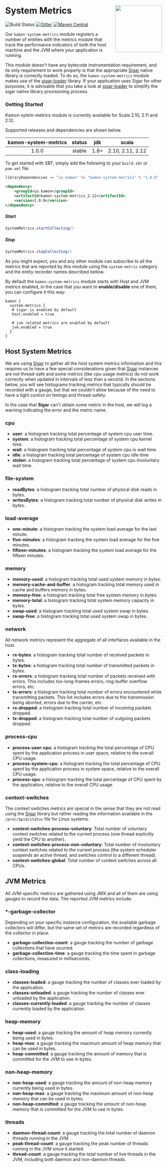 # System Metrics<img align="right" src="https://rawgit.com/kamon-io/Kamon/master/kamon-logo.svg" height="150px" style="padding-left: 20px"/>


![Build Status](https://travis-ci.org/kamon-io/kamon-system-metrics.svg?branch=kamon-1.0)
[![Gitter](https://badges.gitter.im/Join%20Chat.svg)](https://gitter.im/kamon-io/Kamon?utm_source=badge&utm_medium=badge&utm_campaign=pr-badge&utm_content=badge)
[![Maven Central](https://maven-badges.herokuapp.com/maven-central/io.kamon/kamon-system-metrics_2.12/badge.svg)](https://maven-badges.herokuapp.com/maven-central/io.kamon/kamon-system-metrics_2.12)

Our `kamon-system-metrics` module registers a number of entities with the metrics module that track the performance
indicators of both the host machine and the JVM where your application is running.

This module doesn't have any bytecode instrumentation requirement, and its only requirement to work properly is that
the appropriate [Sigar] native library is correctly loaded. To do so, the `kamon-system-metrics` module makes use of the
[sigar-loader] library. If your application uses Sigar for other purposes, it is advisable that you take a look at
[sigar-loader] to simplify the sigar native library provisioning process.


### Getting Started

Kamon sytem-metrics module is currently available for Scala 2.10, 2.11 and 2.12.

Supported releases and dependencies are shown below.

| kamon-system-metrics  | status | jdk  | scala     
|:------:|:------:|:----:|------------------|
|  1.0.0 | stable |1.8+ | 2.10, 2.11, 2.12

To get started with SBT, simply add the following to your `build.sbt` or `pom.xml`
file:

```scala
libraryDependencies += "io.kamon" %% "kamon-system-metrics" % "1.0.0"
```
```xml
<dependency>
    <groupId>io.kamon</groupId>
    <artifactId>kamon-system-metrics_2.12</artifactId>
    <version>1.0.0</version>
</dependency>
```

##### Start
```scala
SystemMetrics.startCollecting()
```
##### Stop
```scala
SystemMetrics.stopCollecting()
```


As you might expect, you and any other module can subscribe to all the metrics that are reported by this module using
the `system-metric` category and the entity recorder names described bellow.

By default the `kamon-system-metrics` module starts with Host and JVM metrics enabled, in the case that you want to **enable/disable** one of them, you can configure it this way:

```typesafeconfig
kamon {
  system-metrics {
   # sigar is enabled by default
   host.enabled = true

   # jvm related metrics are enabled by default
   jvm.enabled = true
  }
}
```
Host System Metrics
-------------------

We are using [Sigar] to gather all the host system metrics information and this requires us to have a few special
considerations given that [Sigar] instances are not thread-safe and some metrics (like cpu usage metrics) do not work
correctly when updated in intervals of less than a second. In the sections below, you will see histograms tracking
metrics that typically should be recorded with a gauge, but that we couldn't allow because of the need to have a tight
control on timings and thread-safety.

In the case that <b>Sigar</b> can't obtain some metric in the host, we will log a warning indicating the error and the metric name.

### cpu ###
* __user__: a histogram tracking total percentage of system cpu user time.
* __system__: a histogram tracking total percentage of system cpu kernel time.
* __wait__: a histogram tracking total percentage of system cpu io wait time.
* __idle__: a histogram tracking total percentage of system cpu idle time
* __stolen__: a histogram tracking total percentage of system cpu involuntary wait time.


### file-system ###
* __readBytes__: a histogram tracking total number of physical disk reads in bytes.
* __writesBytes__: a histogram tracking total number of physical disk writes in bytes.


### load-average ###
* __one-minute__: a histogram tracking the system load average for the last minute.
* __five-minutes__: a histogram tracking the system load average for the five minutes.
* __fifteen-minutes__: a histogram tracking the system load average for the fifteen minutes.


### memory ###
* __memory-used__: a histogram tracking total used system memory in bytes.
* __memory-cache-and-buffer__: a histogram tracking total memory used in cache and buffers memory in bytes.
* __memory-free__: a histogram tracking total free system memory in bytes.
* __memory-total__: a histogram tracking total system memory capacity in bytes.
* __swap-used__: a histogram tracking total used system swap in bytes.
* __swap-free__: a histogram tracking total used system swap in bytes.


### network ###

All network metrics represent the aggregate of all interfaces available in the host.

* __rx-bytes__: a histogram tracking total number of received packets in bytes.
* __tx-bytes__: a histogram tracking total number of transmitted packets in bytes.
* __rx-errors__: a histogram tracking total number of packets received with errors. This includes too-long-frames errors, ring-buffer overflow errors, etc.
* __tx-errors__: a histogram tracking total number of errors encountered while transmitting packets. This list includes errors due to the transmission being aborted, errors due to the carrier, etc.
* __rx-dropped__: a histogram tracking total number of incoming packets dropped.
* __tx-dropped__: a histogram tracking total number of outgoing packets dropped.


### process-cpu ###
* __process-user-cpu__: a histogram tracking the total percentage of CPU spent by the application process in user space, relative to the overall CPU usage.
* __process-system-cpu__: a histogram tracking the total percentage of CPU spent by the application process in system space, relative to the overall CPU usage.
* __process-cpu__: a histogram tracking the total percentage of CPU spent by the application, relative to the overall CPU usage.


### context-switches ###

The context switches metrics are special in the sense that they are not read using the [Sigar] library but rather reading
the information available in the `/proc/$pid/status` file for Linux systems.

* __context-switches-process-voluntary__: Total number of voluntary context switches related to the current process (one
thread explicitly yield the CPU to another).
* __context-switches-process-non-voluntary__: Total number of involuntary context switches related to the current process
(the system scheduler suspends an active thread, and switches control to a different thread).
* __context-switches-global__:  Total number of context switches across all CPUs.

JVM Metrics
-----------

All JVM-specific metrics are gathered using JMX and all of them are using gauges to record the data. The reported JVM
metrics include:


### \*-garbage-collector ###

Depending on your specific instance configuration, the available garbage collectors will differ, but the same set of
metrics are recorded regardless of the collector in place.

* __garbage-collection-count__: a gauge tracking the number of garbage collections that have ocurred.
* __garbage-collection-time__: a gauge tracking the time spent in garbage collections, measured in milliseconds.


### class-loading ###
* __classes-loaded__: a gauge tracking the number of classes ever loaded by the application.
* __classes-unloaded__: a gauge tracking the number of classes ever unloaded by the application.
* __classes-currently-loaded__: a gauge tracking the number of classes currently loaded by the application.


### heap-memory ###
* __heap-used__: a gauge tracking the amount of heap memory currently being used in bytes.
* __heap-max__: a gauge tracking the maximum amount of heap memory that can be used in bytes.
* __heap-committed__: a gauge tracking the amount of memory that is committed for the JVM to use in bytes.


### non-heap-memory ###
* __non-heap-used__: a gauge tracking the amount of non-heap memory currently being used in bytes.
* __non-heap-max__: a gauge tracking the maximum amount of non-heap memory that can be used in bytes.
* __non-heap-committed__: a gauge tracking the amount of non-heap memory that is committed for the JVM to use in bytes.


### threads ###
* __daemon-thread-count__: a gauge tracking the total number of daemon threads running in the JVM.
* __peak-thread-count__: a gauge tracking the peak number of threads running in the JVM since it started.
* __thread-count__: a gauge tracking the total number of live threads in the JVM, including both daemon and non-daemon threads.


[Sigar]: https://github.com/hyperic/sigar
[sigar-loader]: https://github.com/kamon-io/sigar-loader
